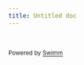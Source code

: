 ```yaml
---
title: Untitled doc
---
```

&nbsp;

<SwmMeta version="3.0.0" repo-id="Z2l0aHViJTNBJTNBdHJwYy1nbyUzQSUzQXNoYWluZXNkdQ==" repo-name="trpc-go"><sup>Powered by [Swimm](https://app.swimm.io/)</sup></SwmMeta>
